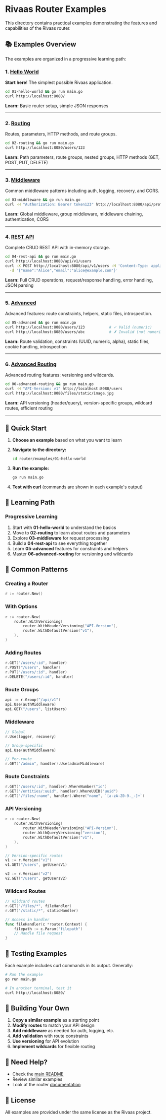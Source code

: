 # Rivaas Router Examples

This directory contains practical examples demonstrating the features and capabilities of the Rivaas router.

## 📚 Examples Overview

The examples are organized in a progressive learning path:

### 1. [Hello World](./01-hello-world/)

**Start here!** The simplest possible Rivaas application.

```bash
cd 01-hello-world && go run main.go
curl http://localhost:8080/
```

**Learn:** Basic router setup, simple JSON responses

---

### 2. [Routing](./02-routing/)

Routes, parameters, HTTP methods, and route groups.

```bash
cd 02-routing && go run main.go
curl http://localhost:8080/users/123
```

**Learn:** Path parameters, route groups, nested groups, HTTP methods (GET, POST, PUT, DELETE)

---

### 3. [Middleware](./03-middleware/)

Common middleware patterns including auth, logging, recovery, and CORS.

```bash
cd 03-middleware && go run main.go
curl -H "Authorization: Bearer token123" http://localhost:8080/api/profile
```

**Learn:** Global middleware, group middleware, middleware chaining, authentication, CORS

---

### 4. [REST API](./04-rest-api/)

Complete CRUD REST API with in-memory storage.

```bash
cd 04-rest-api && go run main.go
curl http://localhost:8080/api/v1/users
curl -X POST http://localhost:8080/api/v1/users -H 'Content-Type: application/json' \
  -d '{"name":"Alice","email":"alice@example.com"}'
```

**Learn:** Full CRUD operations, request/response handling, error handling, JSON parsing

---

### 5. [Advanced](./05-advanced/)

Advanced features: route constraints, helpers, static files, introspection.

```bash
cd 05-advanced && go run main.go
curl http://localhost:8080/users/123           # ✓ Valid (numeric)
curl http://localhost:8080/users/abc           # ✗ Invalid (not numeric)
```

**Learn:** Route validation, constraints (UUID, numeric, alpha), static files, cookie handling, introspection

---

### 6. [Advanced Routing](./06-advanced-routing/)

Advanced routing features: versioning and wildcards.

```bash
cd 06-advanced-routing && go run main.go
curl -H "API-Version: v1" http://localhost:8080/users
curl http://localhost:8080/files/static/image.jpg
```

**Learn:** API versioning (header/query), version-specific groups, wildcard routes, efficient routing

---

## 🚀 Quick Start

1. **Choose an example** based on what you want to learn
2. **Navigate to the directory:**

   ```bash
   cd router/examples/01-hello-world
   ```

3. **Run the example:**

   ```bash
   go run main.go
   ```

4. **Test with curl** (commands are shown in each example's output)

## 📖 Learning Path

### Progressive Learning

1. Start with **01-hello-world** to understand the basics
2. Move to **02-routing** to learn about routes and parameters
3. Explore **03-middleware** for request processing
4. Build a **04-rest-api** to see everything together
5. Learn **05-advanced** features for constraints and helpers
6. Master **06-advanced-routing** for versioning and wildcards

## 🔧 Common Patterns

### Creating a Router

```go
r := router.New()
```

### With Options

```go
r := router.New(
    router.WithVersioning(
        router.WithHeaderVersioning("API-Version"),
        router.WithDefaultVersion("v1"),
    ),
)
```

### Adding Routes

```go
r.GET("/users/:id", handler)
r.POST("/users", handler)
r.PUT("/users/:id", handler)
r.DELETE("/users/:id", handler)
```

### Route Groups

```go
api := r.Group("/api/v1")
api.Use(authMiddleware)
api.GET("/users", listUsers)
```

### Middleware

```go
// Global
r.Use(logger, recovery)

// Group-specific
api.Use(authMiddleware)

// Per-route
r.GET("/admin", handler).Use(adminMiddleware)
```

### Route Constraints

```go
r.GET("/users/:id", handler).WhereNumber("id")
r.GET("/entities/:uuid", handler).WhereUUID("uuid")
r.GET("/files/:name", handler).Where("name", `[a-zA-Z0-9._-]+`)
```

### API Versioning

```go
r := router.New(
    router.WithVersioning(
        router.WithHeaderVersioning("API-Version"),
        router.WithQueryVersioning("version"),
        router.WithDefaultVersion("v1"),
    ),
)

// Version-specific routes
v1 := r.Version("v1")
v1.GET("/users", getUsersV1)

v2 := r.Version("v2")
v2.GET("/users", getUsersV2)
```

### Wildcard Routes

```go
// Wildcard routes
r.GET("/files/*", fileHandler)
r.GET("/static/*", staticHandler)

// Access in handler
func fileHandler(c *router.Context) {
    filepath := c.Param("filepath")
    // Handle file request
}
```

## 🧪 Testing Examples

Each example includes curl commands in its output. Generally:

```bash
# Run the example
go run main.go

# In another terminal, test it
curl http://localhost:8080/
```

## 📝 Building Your Own

1. **Copy a similar example** as a starting point
2. **Modify routes** to match your API design
3. **Add middleware** as needed for auth, logging, etc.
4. **Add validation** with route constraints
5. **Use versioning** for API evolution
6. **Implement wildcards** for flexible routing

## 🤝 Need Help?

- Check the [main README](../../README.md)
- Review similar examples
- Look at the router [documentation](../README.md)

## 📄 License

All examples are provided under the same license as the Rivaas project.
